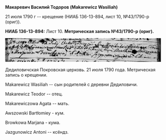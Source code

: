 **Макаревич Василий Тодоров (Makarewicz Wasiliah)**

21 июля 1790 г -- крещение (НИАБ 136-13-894, лист 10, №43/1790-р
(ориг)).

**НИАБ 136-13-894:** Лист 10. **Метрическая запись №43/1790-р (ориг).**

![](./media/9c294f156543077ece6dff4bf2fc3d58863e4ca8.png)

Дедиловичская Покровская церковь. 21 июля 1790 года. Метрическая запись
о крещении.

Makarewicz Wasiliah -- сын родителей с деревни Дедиловичи.

Makarewicz Teodor -- отец.

Makarewiczowa Agata -- мать.

Awszowski Bartłomiey - кум.

Browkowa Marjana - кума.

Jazgunowicz Antoni -- ксёндз.

